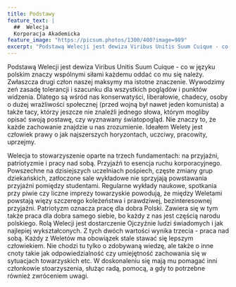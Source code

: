 ```yaml
---
title: Podstawy
feature_text: |
  ##  Welecja
  Korporacja Akademicka
feature_image: "https://picsum.photos/1300/400?image=989"
excerpt: "Podstawą Welecji jest dewiza Viribus Unitis Suum Cuique - co w języku polskim znaczy wspólnymi siłami każdemu oddać co mu się należy."
---
```


Podstawą Welecji jest dewiza Viribus Unitis Suum Cuique - co w języku polskim znaczy wspólnymi siłami każdemu oddać co mu się należy. Zwłaszcza drugi człon naszej maksymy ma istotne znaczenie. Wywodzimy zeń zasadę tolerancji i szacunku dla wszystkich poglądów i punktów widzenia. Dlatego są wśród nas konserwatyści, liberałowie, chadecy, osoby o dużej wrażliwości społecznej (przed wojną był nawet jeden komunista) a także tacy, którzy jeszcze nie znaleźli jednego słowa, którym mogliby opisać swoją postawę, czy wyznawany światopogląd. Nie znaczy to, że każde zachowanie znajdzie u nas zrozumienie. Ideałem Welety jest człowiek prawy o jak najszerszych horyzontach, uczciwy, pracowity, uprzejmy.

Welecja to stowarzyszenie oparte na trzech fundamentach: na przyjaźni, patriotyzmie i pracy nad sobą. Przyjaźń to esencja ruchu korporacyjnego. Powszechne na dzisiejszych uczelniach pośpiech, częste zmiany grup dziekańskich, zatłoczone sale wykładowe nie sprzyjają powstawania przyjaźni pomiędzy studentami. Regularne wykłady naukowe, spotkania przy piwie czy liczne imprezy towarzyskie powodują, że między Weletami powstają więzy szczerego koleżeństwa i prawdziwej, bezinteresownej przyjaźni. Patriotyzm oznacza pracę dla dobra Polski. Zawiera się w tym także praca dla dobra samego siebie, bo każdy z nas jest częścią narodu polskiego. Rolą Welecji jest dostarczenie Ojczyźnie ludzi świadomych i jak najlepiej wykształconych. Z tych dwóch wartości wynika trzecia - praca nad sobą. Każdy z Weletów ma obowiązek stale stawać się lepszym człowiekiem. Nie chodzi tu tylko o zdobywaną wiedzę, ale także o inne cnoty takie jak odpowiedzialność czy umiejętność zachowania się w sytuacjach towarzyskich etc. W doskonaleniu się mają mu pomagać inni członkowie stoarzyszenia, służąc radą, pomocą, a gdy to potrzebne również zwróceniem uwagi.